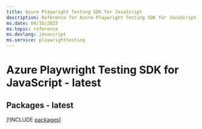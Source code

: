 ```yaml
---
title: Azure Playwright Testing SDK for JavaScript
description: Reference for Azure Playwright Testing SDK for JavaScript
ms.date: 04/16/2025
ms.topic: reference
ms.devlang: javascript
ms.service: playwrighttesting
---
```

# Azure Playwright Testing SDK for JavaScript - latest
## Packages - latest
[!INCLUDE [packages](playwright-testing-index.md)]